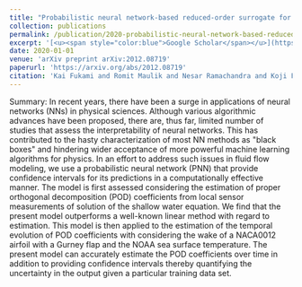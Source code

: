 ```yaml
---
title: "Probabilistic neural network-based reduced-order surrogate for fluid flows"
collection: publications
permalink: /publication/2020-probabilistic-neural-network-based-reduced-order-s
excerpt: '[<u><span style="color:blue">Google Scholar</span></u>](https://scholar.google.com/scholar?q=Probabilistic+neural+network-based+reduced-order+surrogate+for+fluid+flows)'
date: 2020-01-01
venue: 'arXiv preprint arXiv:2012.08719'
paperurl: 'https://arxiv.org/abs/2012.08719'
citation: 'Kai Fukami and Romit Maulik and Nesar Ramachandra and Koji Fukagata and Kunihiko Taira (2020). "Probabilistic neural network-based reduced-order surrogate for fluid flows". arXiv preprint arXiv:2012.08719.'
---
```


Summary: In recent years, there have been a surge in applications of neural networks (NNs) in physical sciences. Although various algorithmic advances have been proposed, there are, thus far, limited number of studies that assess the interpretability of neural networks. This has contributed to the hasty characterization of most NN methods as "black boxes" and hindering wider acceptance of more powerful machine learning algorithms for physics. In an effort to address such issues in fluid flow modeling, we use a probabilistic neural network (PNN) that provide confidence intervals for its predictions in a computationally effective manner. The model is first assessed considering the estimation of proper orthogonal decomposition (POD) coefficients from local sensor measurements of solution of the shallow water equation. We find that the present model outperforms a well-known linear method with regard to estimation. This model is then applied to the estimation of the temporal evolution of POD coefficients with considering the wake of a NACA0012 airfoil with a Gurney flap and the NOAA sea surface temperature. The present model can accurately estimate the POD coefficients over time in addition to providing confidence intervals thereby quantifying the uncertainty in the output given a particular training data set.
